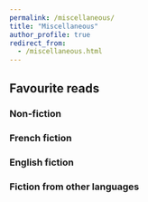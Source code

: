 ```yaml
---
permalink: /miscellaneous/
title: "Miscellaneous"
author_profile: true
redirect_from: 
  - /miscellaneous.html
---
```


## Favourite reads

### Non-fiction



### French fiction


### English fiction



### Fiction from other languages


